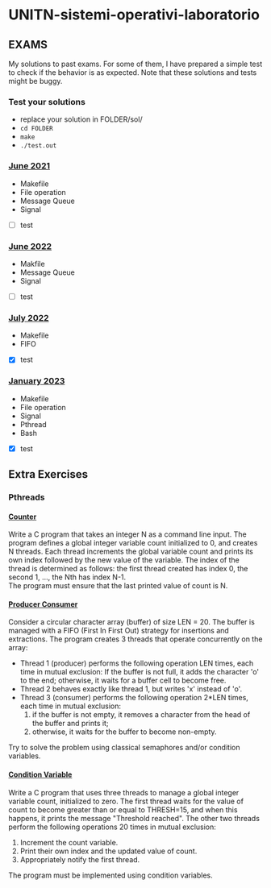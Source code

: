 # UNITN-sistemi-operativi-laboratorio

## EXAMS
My solutions to past exams. For some of them, I have prepared a simple test to check if the behavior is as expected. Note that these solutions and tests might be buggy.

### Test your solutions
- replace your solution in FOLDER/sol/ 
- `cd FOLDER`
- `make`
- `./test.out`

### [June 2021](exams/202106b/) 
- Makefile
- File operation
- Message Queue
- Signal
- [ ] test

### [June 2022](exams/202206/)
- Makfile
- Message Queue
- Signal
- [ ] test

### [July 2022](exams/202207/)
- Makefile
- FIFO
- [x] test

### [January 2023](exams/202301/)
- Makefile
- File operation
- Signal
- Pthread
- Bash
- [x] test

## Extra Exercises

### Pthreads

#### [Counter](pthread/counter)
Write a C program that takes an integer N as a command line input.
The program defines a global integer variable count initialized to 0, and creates N threads. Each thread increments the global variable count and prints its own index followed by the new value of the variable. The index of the thread is determined as follows: the first thread created has index 0, the second 1, ..., the Nth has index N-1. \
The program must ensure that the last printed value of count is N.

#### [Producer Consumer](pthread/producer_consumer)
Consider a circular character array (buffer) of size LEN = 20. The buffer is managed with a FIFO (First In First Out) strategy for insertions and extractions. The program creates 3 threads that operate concurrently on the array:

- Thread 1 (producer) performs the following operation LEN times, each time in mutual exclusion:
If the buffer is not full, it adds the character 'o' to the end; otherwise, it waits for a buffer cell to become free.
- Thread 2 behaves exactly like thread 1, but writes 'x' instead of 'o'.
- Thread 3 (consumer) performs the following operation 2*LEN times, each time in mutual exclusion: 
    1. if the buffer is not empty, it removes a character from the head of the buffer and prints it; 
    2. otherwise, it waits for the buffer to become non-empty.
 

Try to solve the problem using classical semaphores and/or condition variables.

#### [Condition Variable](phtread/condition_variable)
Write a C program that uses three threads to manage a global integer variable count, initialized to zero.
The first thread waits for the value of count to become greater than or equal to THRESH=15, and when this happens, it prints the message "Threshold reached".
The other two threads perform the following operations 20 times in mutual exclusion:
1. Increment the count variable.
2. Print their own index and the updated value of count.
3. Appropriately notify the first thread. 


The program must be implemented using condition variables.